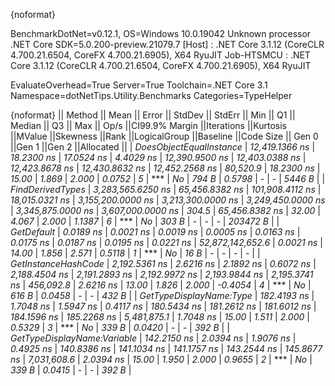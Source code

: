 {noformat}

BenchmarkDotNet=v0.12.1, OS=Windows 10.0.19042
Unknown processor
.NET Core SDK=5.0.200-preview.21079.7
  [Host]     : .NET Core 3.1.12 (CoreCLR 4.700.21.6504, CoreFX 4.700.21.6905), X64 RyuJIT
  Job-HTSMCU : .NET Core 3.1.12 (CoreCLR 4.700.21.6504, CoreFX 4.700.21.6905), X64 RyuJIT

EvaluateOverhead=True  Server=True  Toolchain=.NET Core 3.1  
Namespace=dotNetTips.Utility.Benchmarks  Categories=TypeHelper  

{noformat}
||                     Method ||             Mean ||         Error ||         StdDev ||        StdErr ||              Min ||               Q1 ||           Median ||               Q3 ||              Max ||            Op/s ||CI99.9% Margin ||Iterations ||Kurtosis ||MValue ||Skewness ||Rank ||LogicalGroup ||Baseline ||Code Size || Gen 0 ||Gen 1 ||Gen 2 ||Allocated ||
|     *DoesObjectEqualInstance* |    *12,419.1366 ns* |     *18.2300 ns* |      *17.0524 ns* |      *4.4029 ns* |    *12,390.9500 ns* |    *12,403.0388 ns* |    *12,423.8678 ns* |    *12,430.8632 ns* |    *12,452.2568 ns* |         *80,520.9* |     *18.2300 ns* |      *15.00* |    *1.869* |  *2.000* |   *0.0752* |    *5* |            *** |       *No* |     *794 B* | *0.5798* |     *-* |     *-* |    *5446 B* |
|            *FindDerivedTypes* | *3,283,565.6250 ns* | *65,456.8382 ns* | *101,908.4112 ns* | *18,015.0321 ns* | *3,155,200.0000 ns* | *3,213,300.0000 ns* | *3,249,450.0000 ns* | *3,345,875.0000 ns* | *3,607,000.0000 ns* |            *304.5* | *65,456.8382 ns* |      *32.00* |    *4.067* |  *2.000* |   *1.1387* |    *6* |            *** |       *No* |     *303 B* |      *-* |     *-* |     *-* |  *203472 B* |
|                  *GetDefault* |         *0.0189 ns* |      *0.0021 ns* |       *0.0019 ns* |      *0.0005 ns* |         *0.0163 ns* |         *0.0175 ns* |         *0.0187 ns* |         *0.0195 ns* |         *0.0221 ns* | *52,872,142,652.6* |      *0.0021 ns* |      *14.00* |    *1.856* |  *2.571* |   *0.5118* |    *1* |            *** |       *No* |      *16 B* |      *-* |     *-* |     *-* |         *-* |
|         *GetInstanceHashCode* |     *2,192.5361 ns* |      *2.6216 ns* |       *2.1892 ns* |      *0.6072 ns* |     *2,188.4504 ns* |     *2,191.2893 ns* |     *2,192.9972 ns* |     *2,193.9844 ns* |     *2,195.3741 ns* |        *456,092.8* |      *2.6216 ns* |      *13.00* |    *1.826* |  *2.000* |  *-0.4054* |    *4* |            *** |       *No* |     *616 B* | *0.0458* |     *-* |     *-* |     *432 B* |
|     *GetTypeDisplayName:Type* |       *182.4193 ns* |      *1.7048 ns* |       *1.5947 ns* |      *0.4117 ns* |       *180.5434 ns* |       *181.2612 ns* |       *181.6012 ns* |       *184.1596 ns* |       *185.2268 ns* |      *5,481,875.1* |      *1.7048 ns* |      *15.00* |    *1.511* |  *2.000* |   *0.5329* |    *3* |            *** |       *No* |     *339 B* | *0.0420* |     *-* |     *-* |     *392 B* |
| *GetTypeDisplayName:Variable* |       *142.2150 ns* |      *2.0394 ns* |       *1.9076 ns* |      *0.4925 ns* |       *140.8386 ns* |       *141.1034 ns* |       *141.1757 ns* |       *143.2544 ns* |       *145.8677 ns* |      *7,031,608.6* |      *2.0394 ns* |      *15.00* |    *1.950* |  *2.000* |   *0.9655* |    *2* |            *** |       *No* |     *339 B* | *0.0415* |     *-* |     *-* |     *392 B* |
